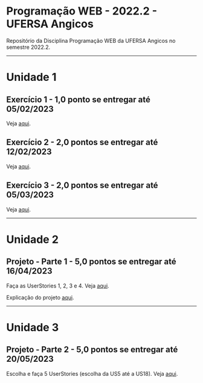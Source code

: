  # Programação WEB - 2022.2 - UFERSA Angicos
Repositório da Disciplina Programação WEB da UFERSA Angicos no semestre 2022.2.

---

# Unidade 1

## Exercício 1 - 1,0 ponto se entregar até 05/02/2023
Veja [aqui](u1_exercicio1/).

## Exercício 2 - 2,0 pontos se entregar até 12/02/2023
Veja [aqui](u1_exercicio2/).

## Exercício 3 - 2,0 pontos se entregar até 05/03/2023
Veja [aqui](u1_exercicio3/).

---

# Unidade 2
## Projeto - Parte 1 - 5,0 pontos se entregar até 16/04/2023
Faça as UserStories 1, 2, 3 e 4. Veja [aqui](https://drive.google.com/open?id=1UUwexsOkzN7AoTFTOe0B9cQ_H4Km_ZJu).

Explicação do projeto [aqui](biritaShop_xicoArruda/).

---

# Unidade 3
## Projeto - Parte 2 - 5,0 pontos se entregar até 20/05/2023
Escolha e faça 5 UserStories (escolha da US5 até a US18). Veja [aqui](https://drive.google.com/open?id=1UUwexsOkzN7AoTFTOe0B9cQ_H4Km_ZJu).
